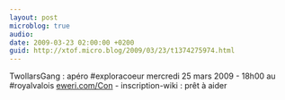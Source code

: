 ```yaml
---
layout: post
microblog: true
audio: 
date: 2009-03-23 02:00:00 +0200
guid: http://xtof.micro.blog/2009/03/23/t1374275974.html
---
```

TwollarsGang : apéro #exploracoeur mercredi 25 mars 2009 - 18h00 au #royalvalois  [eweri.com/Con](http://eweri.com/Con)  - inscription-wiki : prêt à aider
